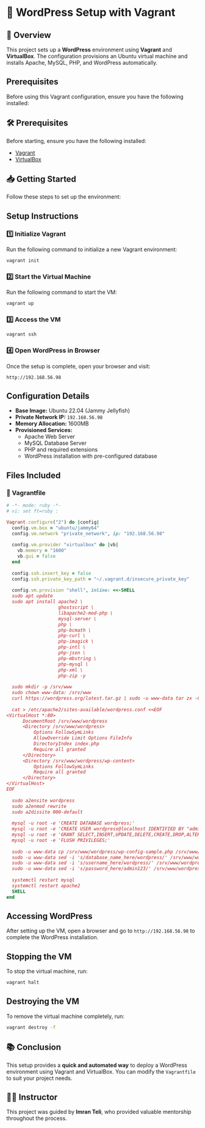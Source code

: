 # 🚀 WordPress Setup with Vagrant

## 📌 Overview
This project sets up a **WordPress** environment using **Vagrant** and **VirtualBox**. The configuration provisions an Ubuntu virtual machine and installs Apache, MySQL, PHP, and WordPress automatically.


## Prerequisites
Before using this Vagrant configuration, ensure you have the following installed:

## 🛠️ Prerequisites
Before starting, ensure you have the following installed:
- [Vagrant](https://www.vagrantup.com/downloads)
- [VirtualBox](https://www.virtualbox.org/wiki/Downloads)


## 📥 Getting Started

Follow these steps to set up the environment:

## Setup Instructions

### 1️⃣ Initialize Vagrant
Run the following command to initialize a new Vagrant environment:
```bash
vagrant init
```

### 2️⃣ Start the Virtual Machine
Run the following command to start the VM:
```bash
vagrant up
```

### 3️⃣ Access the VM
```bash
vagrant ssh
```

### 4️⃣ Open WordPress in Browser
Once the setup is complete, open your browser and visit:
```
http://192.168.56.98
```

## Configuration Details

- **Base Image:** Ubuntu 22.04 (Jammy Jellyfish)
- **Private Network IP:** `192.168.56.98`
- **Memory Allocation:** 1600MB
- **Provisioned Services:**
  - Apache Web Server
  - MySQL Database Server
  - PHP and required extensions
  - WordPress installation with pre-configured database

## Files Included

### 📜 Vagrantfile
```ruby
# -*- mode: ruby -*-
# vi: set ft=ruby :

Vagrant.configure("2") do |config|
  config.vm.box = "ubuntu/jammy64"
  config.vm.network "private_network", ip: "192.168.56.98"
  
  config.vm.provider "virtualbox" do |vb|
    vb.memory = "1600"
    vb.gui = false
  end
  
  config.ssh.insert_key = false
  config.ssh.private_key_path = "~/.vagrant.d/insecure_private_key"
  
  config.vm.provision "shell", inline: <<-SHELL
  sudo apt update
  sudo apt install apache2 \
                   ghostscript \
                   libapache2-mod-php \
                   mysql-server \
                   php \
                   php-bcmath \
                   php-curl \
                   php-imagick \
                   php-intl \
                   php-json \
                   php-mbstring \
                   php-mysql \
                   php-xml \
                   php-zip -y
           
  sudo mkdir -p /srv/www
  sudo chown www-data: /srv/www
  curl https://wordpress.org/latest.tar.gz | sudo -u www-data tar zx -C /srv/www
  
  cat > /etc/apache2/sites-available/wordpress.conf <<EOF
<VirtualHost *:80>
      DocumentRoot /srv/www/wordpress
      <Directory /srv/www/wordpress>
          Options FollowSymLinks
          AllowOverride Limit Options FileInfo
          DirectoryIndex index.php
          Require all granted
      </Directory>
      <Directory /srv/www/wordpress/wp-content>
          Options FollowSymLinks
          Require all granted
      </Directory>
</VirtualHost>
EOF
  
  sudo a2ensite wordpress
  sudo a2enmod rewrite
  sudo a2dissite 000-default
  
  mysql -u root -e 'CREATE DATABASE wordpress;'
  mysql -u root -e 'CREATE USER wordpress@localhost IDENTIFIED BY "admin123";'
  mysql -u root -e 'GRANT SELECT,INSERT,UPDATE,DELETE,CREATE,DROP,ALTER ON wordpress.* TO wordpress@localhost;'
  mysql -u root -e 'FLUSH PRIVILEGES;'
  
  sudo -u www-data cp /srv/www/wordpress/wp-config-sample.php /srv/www/wordpress/wp-config.php
  sudo -u www-data sed -i 's/database_name_here/wordpress/' /srv/www/wordpress/wp-config.php
  sudo -u www-data sed -i 's/username_here/wordpress/' /srv/www/wordpress/wp-config.php
  sudo -u www-data sed -i 's/password_here/admin123/' /srv/www/wordpress/wp-config.php
  
  systemctl restart mysql
  systemctl restart apache2
  SHELL
end
```

## Accessing WordPress
After setting up the VM, open a browser and go to `http://192.168.56.98` to complete the WordPress installation.

## Stopping the VM
To stop the virtual machine, run:
```sh
vagrant halt
```

## Destroying the VM
To remove the virtual machine completely, run:
```sh
vagrant destroy -f
```

## 📚 Conclusion
This setup provides a **quick and automated way** to deploy a WordPress environment using Vagrant and VirtualBox. You can modify the `Vagrantfile` to suit your project needs.

## 👨‍🏫 Instructor
This project was guided by **Imran Teli**, who provided valuable mentorship throughout the process.
